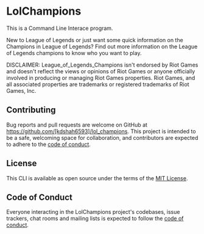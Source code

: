 # LolChampions

This is a Command Line Interace program. 

New to League of Legends or just want some quick information on the Champions in League of Legends? Find out more information on the League of Legends champions to know who you want to play.

DISCLAIMER: League_of_Legends_Champions isn't endorsed by Riot Games and doesn't reflect the views or opinions of Riot Games or anyone officially involved in producing or managing Riot Games properties. Riot Games, and all associated properties are trademarks or registered trademarks of Riot Games, Inc.

## Contributing

Bug reports and pull requests are welcome on GitHub at https://github.com/[kdshah6593]/lol_champions. This project is intended to be a safe, welcoming space for collaboration, and contributors are expected to adhere to the [code of conduct](https://github.com/[USERNAME]/lol_champions/blob/master/CODE_OF_CONDUCT.md).

## License

This CLI is available as open source under the terms of the [MIT License](https://opensource.org/licenses/MIT).

## Code of Conduct

Everyone interacting in the LolChampions project's codebases, issue trackers, chat rooms and mailing lists is expected to follow the [code of conduct](https://github.com/[USERNAME]/lol_champions/blob/master/CODE_OF_CONDUCT.md).
